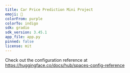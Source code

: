 ```yaml
---
title: Car Price Prediction Mini Project
emoji: 🚀
colorFrom: purple
colorTo: indigo
sdk: gradio
sdk_version: 3.45.1
app_file: app.py
pinned: false
license: mit
---
```


Check out the configuration reference at https://huggingface.co/docs/hub/spaces-config-reference
